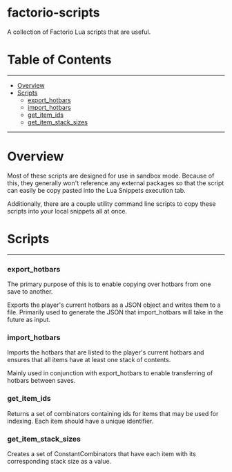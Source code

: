 # factorio-scripts
A collection of Factorio Lua scripts that are useful.


# Table of Contents

--------------------
- [Overview](#Overview)
- [Scripts](#Scripts)
  - [export_hotbars](#export_hotbars)
  - [import_hotbars](#import_hotbars)
  - [get_item_ids](#get_item_ids)
  - [get_item_stack_sizes](#get_item_s)

--------------------

# Overview
Most of these scripts are designed for use in sandbox mode. Because of this, 
they generally won't reference any external packages so that the script can easily be copy pasted
into the Lua Snippets execution tab.

Additionally, there are a couple utility command line scripts to copy these scripts into your local
snippets all at once.

# Scripts

--------------------

### export_hotbars
The primary purpose of this is to enable copying over hotbars from one save to another.

Exports the player's current hotbars as a JSON object and writes them to a file. 
Primarily used to generate the JSON that import_hotbars will take in the future as input.


### import_hotbars
Imports the hotbars that are listed to the player's current hotbars and ensures that all items 
have at least one stack of contents.

Mainly used in conjunction with export_hotbars to enable transferring of hotbars between saves.


### get_item_ids
Returns a set of combinators containing ids for items that may be used for indexing.
Each item should have a unique identifier.


### get_item_stack_sizes
Creates a set of ConstantCombinators that have each item with its corresponding stack size as a value.
